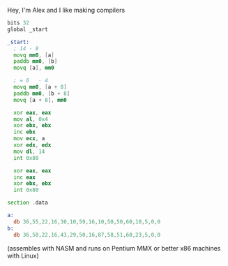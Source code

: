 Hey, I'm Alex and I like making compilers

```asm
bits 32
global _start

_start:
  ; 14 - 8
  movq mm0, [a]
  paddb mm0, [b]
  movq [a], mm0

  ; = 6   - 4
  movq mm0, [a + 8]
  paddb mm0, [b + 8]
  movq [a + 8], mm0

  xor eax, eax
  mov al, 0x4
  xor ebx, ebx
  inc ebx
  mov ecx, a
  xor edx, edx
  mov dl, 14
  int 0x80

  xor eax, eax
  inc eax
  xor ebx, ebx
  int 0x80

section .data

a:
  db 36,55,22,16,30,10,59,16,10,50,50,60,10,5,0,0
b:
  db 36,50,22,16,43,29,50,16,87,58,51,60,23,5,0,0
```
(assembles with NASM and runs on Pentium MMX or better x86 machines with Linux)
